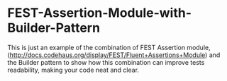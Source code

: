 FEST-Assertion-Module-with-Builder-Pattern
==========================================

This is just an example of the combination of FEST Assertion module, (http://docs.codehaus.org/display/FEST/Fluent+Assertions+Module) and the Builder pattern to show how this combination can improve tests readability, making your code neat and clear.
